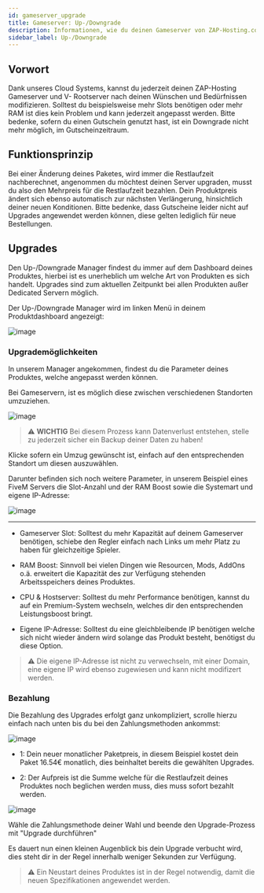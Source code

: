 ```yaml
---
id: gameserver_upgrade
title: Gameserver: Up-/Downgrade
description: Informationen, wie du deinen Gameserver von ZAP-Hosting.com Up-/Downgraden kannst. - ZAP-Hosting.com Dokumentationen
sidebar_label: Up-/Downgrade
---
```


## Vorwort

Dank unseres Cloud Systems, kannst du jederzeit deinen ZAP-Hosting Gameserver und V- Rootserver nach deinen Wünschen und Bedürfnissen modifizieren.
Solltest du beispielsweise mehr Slots benötigen oder mehr RAM ist dies kein Problem und kann jederzeit angepasst werden.
Bitte bedenke, sofern du einen Gutschein genutzt hast, ist ein Downgrade nicht mehr möglich, im Gutscheinzeitraum.

## Funktionsprinzip

Bei einer Änderung deines Paketes, wird immer die Restlaufzeit nachberechnet, angenommen du möchtest deinen Server upgraden, musst du also den Mehrpreis für die Restlaufzeit bezahlen.
Dein Produktpreis ändert sich ebenso automatisch zur nächsten Verlängerung, hinsichtlich deiner neuen Konditionen.
Bitte bedenke, dass Gutscheine leider nicht auf Upgrades angewendet werden können, diese gelten lediglich für neue Bestellungen.

## Upgrades

Den Up-/Downgrade Manager findest du immer auf dem Dashboard deines Produktes, hierbei ist es unerheblich um welche Art von Produkten es sich handelt.
Upgrades sind zum aktuellen Zeitpunkt bei allen Produkten außer Dedicated Servern möglich.

Der Up-/Downgrade Manager wird im linken Menü in deinem Produktdashboard angezeigt:

![image](https://user-images.githubusercontent.com/26007280/189680146-5841f8d4-dc1b-47f0-ad71-e441d404bf9a.png)

### Upgrademöglichkeiten

In unserem Manager angekommen, findest du die Parameter deines Produktes, welche angepasst werden können.

Bei Gameservern, ist es möglich diese zwischen verschiedenen Standorten umzuziehen.

![image](https://user-images.githubusercontent.com/26007280/189680179-ee47a082-cb57-4972-8781-8dc55d54c1ae.png)

> ⚠️ **WICHTIG** Bei diesem Prozess kann Datenverlust entstehen, stelle zu jederzeit sicher ein Backup deiner Daten zu haben!

Klicke sofern ein Umzug gewünscht ist, einfach auf den entsprechenden Standort um diesen auszuwählen.

Darunter befinden sich noch weitere Parameter, in unserem Beispiel eines FiveM Servers die Slot-Anzahl und der RAM Boost sowie die Systemart und eigene IP-Adresse:

![image](https://user-images.githubusercontent.com/26007280/189680215-5fc99929-4c53-450c-adc2-fe1f800ff905.png)

*** 

* Gameserver Slot: Solltest du mehr Kapazität auf deinem Gameserver benötigen, schiebe den Regler einfach nach Links um mehr Platz zu haben für gleichzeitige Spieler.

* RAM Boost: Sinnvoll bei vielen Dingen wie Resourcen, Mods, AddOns o.ä. erweitert die Kapazität des zur Verfügung stehenden Arbeitsspeichers deines Produktes.

* CPU & Hostserver: Solltest du mehr Performance benötigen, kannst du auf ein Premium-System wechseln, welches dir den entsprechenden Leistungsboost bringt.

* Eigene IP-Adresse: Solltest du eine gleichbleibende IP benötigen welche sich nicht wieder ändern wird solange das Produkt besteht, benötigst du diese Option.

> ⚠ Die eigene IP-Adresse ist nicht zu verwechseln, mit einer Domain, eine eigene IP wird ebenso zugewiesen und kann nicht modifizert werden.

### Bezahlung

Die Bezahlung des Upgrades erfolgt ganz unkompliziert, scrolle hierzu einfach nach unten bis du bei den Zahlungsmethoden ankommst:

![image](https://user-images.githubusercontent.com/26007280/189680250-36069b30-0403-4468-b1d7-c18adc6ed289.png)

* 1: Dein neuer monatlicher Paketpreis, in diesem Beispiel kostet dein Paket 16.54€ monatlich, dies beinhaltet bereits die gewählten Upgrades.

* 2: Der Aufpreis ist die Summe welche für die Restlaufzeit deines Produktes noch beglichen werden muss, dies muss sofort bezahlt werden.

![image](https://user-images.githubusercontent.com/26007280/189680283-821db11d-9d10-4060-a260-c7eaeaa3e352.png)

Wähle die Zahlungsmethode deiner Wahl und beende den Upgrade-Prozess mit "Upgrade durchführen"

Es dauert nun einen kleinen Augenblick bis dein Upgrade verbucht wird, dies steht dir in der Regel innerhalb weniger Sekunden zur Verfügung.

> ⚠ Ein Neustart deines Produktes ist in der Regel notwendig, damit die neuen Spezifikationen angewendet werden.

